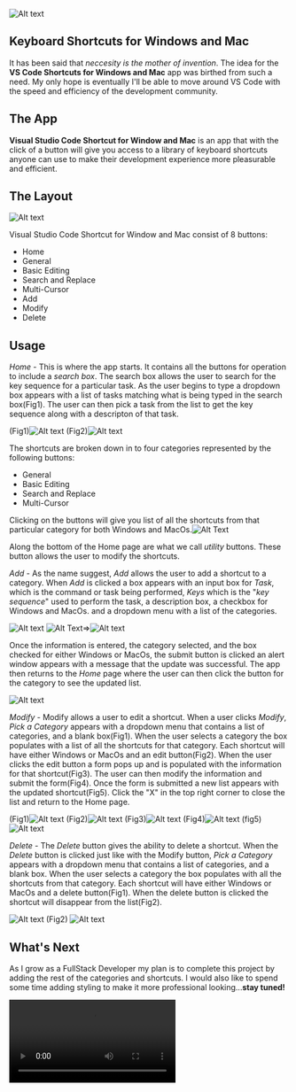 ![Alt text](Banner9.png)

## Keyboard Shortcuts for Windows and Mac

It has been said that *neccesity is the mother of invention*. The idea for the **VS Code Shortcuts for Windows and Mac** app was birthed from such a need. My only hope is eventually I'll be able to move around VS Code with the speed and efficiency of the development community.

## The App

**Visual Studio Code Shortcut for Window and Mac** is an app that with the click of a button will give you access to a library of keyboard shortcuts anyone can use to make their development experience more pleasurable and efficient.
## The Layout
![Alt text](App.jpg)

Visual Studio Code Shortcut for Window and Mac consist of 8 buttons:
- Home
- General
- Basic Editing
- Search and Replace
- Multi-Cursor
- Add
- Modify
- Delete

## Usage
*Home* - This is where the app starts. It contains all the buttons for operation to include a *search box*. The search box allows the user to search for the key sequence for a particular task. As the user begins to type a dropdown box appears with a list of tasks matching what is being typed in the search box(Fig1).  The user can then pick a task from the list to get the key sequence along with a descripton of that task. 

(Fig1)![Alt text](search.jpg) (Fig2)![Alt text](search2.jpg)

The shortcuts are broken down in to four categories represented by the following buttons:

- General 
- Basic Editing
- Search and Replace
- Multi-Cursor

Clicking on the buttons will give you list of all the shortcuts from that particular category for both Windows and MacOs.![Alt Text](General.jpg)

Along the bottom of the Home page are what we call *utility* buttons. These button allows the user to modify the shortcuts.

*Add* - As the name suggest, *Add* allows the user to add a shortcut to a category. When *Add* is clicked a box appears with an input box for *Task*, which is the command or task being performed, *Keys* which is the "*key sequence*" used to perform the task, a description box, a checkbox for Windows and MacOs. and a dropdown menu with a list of the categories.

![Alt text](Add.jpg) ![Alt Text](Add-2.jpg)=>![Alt text](Add-3.jpg)

 Once the information is entered, the category selected, and the box checked for either Windows or MacOs, the submit button is clicked an alert window appears with a message that the update was successful. The app then returns to the *Home* page where the user can then click the button for the category to see the updated list.
 
![Alt text](Add-4.jpg)

*Modify* - Modify allows a user to edit a shortcut. When a user clicks *Modify*, *Pick a Category* appears with a dropdown menu that contains a list of categories, and a blank box(Fig1). When the user selects a category the box populates with a list of all the shortcuts for that category. Each shortcut will have either Windows or MacOs and an edit button(Fig2). When the user clicks the edit button a form pops up and is populated with the information for that shortcut(Fig3). The user can then modify the information and submit the form(Fig4). Once the form is submitted a new list appears with the updated shortcut(Fig5). Click the "X" in the top right corner to close the list and return to the Home page.

(Fig1)![Alt text](Modify.jpg) (Fig2)![Alt text](Modify-2.jpg) 
(Fig3)![Alt text](Modify-3.jpg) (Fig4)![Alt text](Modify-4.jpg) 
(fig5)![Alt text](Modify-5.jpg)

*Delete* - The *Delete* button gives the ability to delete a shortcut. When the *Delete* button is clicked just like with the Modify button, *Pick a Category* appears with a dropdown menu that contains a list of categories, and a blank box. When the user selects a category the box populates with all the shortcuts from that category. Each shortcut will have either Windows or MacOs and a delete button(Fig1). When the delete button is clicked the shortcut will disappear from the list(Fig2).

![Alt text](Delete-2.jpg) (Fig2) ![Alt text](Delete-3.jpg)

## What's Next

As I grow as a FullStack Developer my plan is to complete this project by adding the rest of the categories and shortcuts. I would also like to spend some time adding styling to make it more professional looking...**stay tuned!** 


<video src="shortcuts.mp4" controls title="Title"></video>




